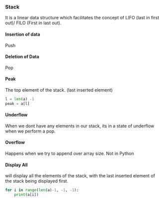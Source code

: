 ### Stack
It is a linear data structure which facilitates the concept of LIFO (last in first out)/ FILO (First in last out).

#### Insertion of data
Push

#### Deletion of Data
Pop

#### Peak
The top element of the stack. (last inserted element)
```python 3
l = len(a) -1
peak = a[l]
```

#### Underflow
When we dont have any elements in our stack, its in a state of underflow when we perform a pop.

#### Overflow
Happens when we try to append over array size.
Not in Python

#### Display All
will display all the elements of the stack, with the last inserted element of the stack being displayed first.

```python 3
for i in range(len(a)-1, -1, -1):
	print(a[i])
```
